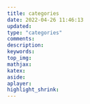 ```yaml
---
title: categories
date: 2022-04-26 11:46:13
updated:
type: "categories"
comments:
description:
keywords:
top_img:
mathjax:
katex:
aside:
aplayer:
highlight_shrink:
---
```

